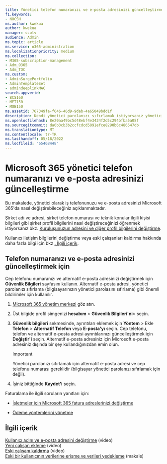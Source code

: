 ```yaml
---
title: Yönetici telefon numaranızı ve e-posta adresinizi güncelleştirme
f1.keywords:
- NOCSH
ms.author: kwekua
author: kwekua
manager: scotv
audience: Admin
ms.topic: article
ms.service: o365-administration
ms.localizationpriority: medium
ms.collection:
- M365-subscription-management
- Adm_O365
- Adm_TOC
ms.custom:
- AdminSurgePortfolio
- AdminTemplateSet
- admindeeplinkMAC
search.appverid:
- BCS160
- MET150
- MOE150
ms.assetid: 767349fa-f646-46d9-9dab-4a65049bdd1f
description: Kendi yönetici parolanızı sıfırlamak istiyorsanız yönetici telefon numaranızı ve e-posta adresinizi yönetim merkezinde güncelleştirin.
ms.openlocfilehash: 8e20aa49bc5d48ebf4e3434f2d5c294bfba5a08f
ms.sourcegitcommit: da6b3cb3b2ccfcdcd5091efce8290b6c486547db
ms.translationtype: MT
ms.contentlocale: tr-TR
ms.lasthandoff: 05/18/2022
ms.locfileid: "65468448"
---
```

# <a name="update-your-microsoft-365-admin-phone-number-and-email-address"></a>Microsoft 365 yönetici telefon numaranızı ve e-posta adresinizi güncelleştirme

Bu makalede, yönetici olarak iş telefonunuzu ve e-posta adresinizi Microsoft 365'da nasıl değiştirebileceğiniz açıklanmaktadır.
  
Şirket adı ve adresi, şirket telefon numarası ve teknik konular ilgili kişisi bilgileri gibi şirket profil bilgilerini nasıl değiştireceğinizi öğrenmek istiyorsanız bkz. [Kuruluşunuzun adresini ve diğer profil bilgilerini değiştirme](change-address-contact-and-more.md).

Kullanıcı iletişim bilgilerini değiştirme veya eski çalışanları kaldırma hakkında daha fazla bilgi için bkz [. İlgili içerik](#related-content).
  
## <a name="to-update-your-phone-number-and-email-address"></a>Telefon numaranızı ve e-posta adresinizi güncelleştirmek için

Cep telefonu numaranızı ve alternatif e-posta adresinizi değiştirmek için **Güvenlik Bilgileri** sayfasını kullanın. Alternatif e-posta adresi, yönetici parolanızı sıfırlama (bilgisayarınızın yönetici parolasını sıfırlama) gibi önemli bildirimler için kullanılır. 
  
1. <a href="https://go.microsoft.com/fwlink/p/?linkid=2024339" target="_blank">Microsoft 365 yönetim merkezi</a> göz atın.

2. Üst bilgide profil simgenizi **hesabım** \> **Güvenlik Bilgileri'ni**\> seçin.

3. **Güvenlik bilgileri** sekmesinde, ayrıntıları eklemek için **Yöntem** \> Ekle **Telefon** \> **Alternatif Telefon** veya **E-posta'yı** seçin. Cep telefonu, telefon ve alternatif e-posta adresi ayrıntılarınızı güncelleştirmek için **Değiştir'i** seçin. Alternatif e-posta adresiniz için Microsoft e-posta adresiniz dışında bir şey kullandığınızdan emin olun.

    > [!IMPORTANT]
    > Yönetici parolanızı sıfırlamak için alternatif e-posta adresi ve cep telefonu numarası gereklidir (bilgisayar yönetici parolanızı sıfırlamak için değil).

4. İşiniz bittiğinde **Kaydet'i** seçin.
  
Faturalama ile ilgili soruların yanıtları için:
  
- [İşletmeler için Microsoft 365 fatura adreslerinizi değiştirme](../../commerce/billing-and-payments/change-your-billing-addresses.md)

- [Ödeme yöntemlerini yönetme](../../commerce/billing-and-payments/manage-payment-methods.md)

## <a name="related-content"></a>İlgili içerik

[Kullanıcı adını ve e-posta adresini değiştirme](../add-users/change-a-user-name-and-email-address.md) (video)\
[Yeni çalışan ekleme](../add-users/add-new-employee.md) (video)\
[Eski çalışanı kaldırma](../add-users/remove-former-employee.md) (video)\
[Eski bir kullanıcının verilerine erişme ve verileri yedekleme](../add-users/get-access-to-and-back-up-a-former-user-s-data.md) (makale)